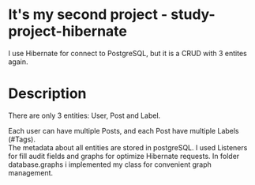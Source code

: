 # It's my second project - study-project-hibernate

I use Hibernate for connect to PostgreSQL, but it is a CRUD with 3 entites again. 

# Description
There are only 3 entities: User, Post and Label.

Each user can have multiple Posts, and each Post have multiple Labels (#Tags). <br>
The metadata about all entities are stored in postgreSQL. I used Listeners for fill audit fields and graphs for optimize Hibernate requests.
In folder database.graphs i implemented my class for convenient graph management.
